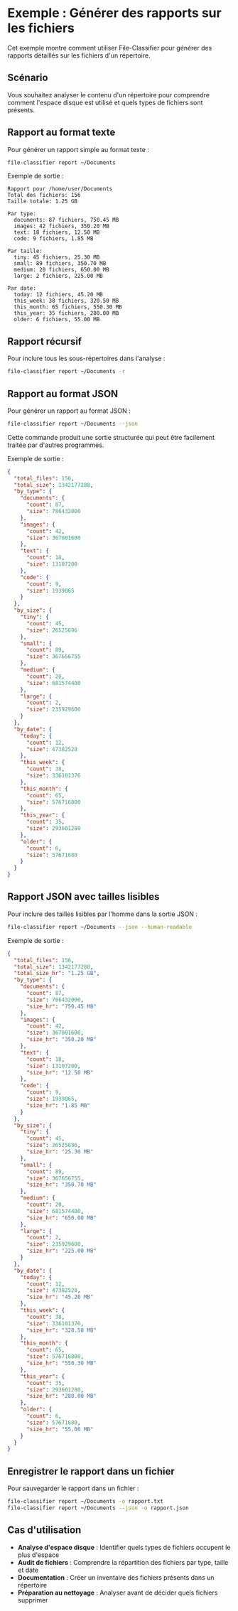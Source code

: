 # Exemple : Générer des rapports sur les fichiers

Cet exemple montre comment utiliser File-Classifier pour générer des rapports détaillés sur les fichiers d'un répertoire.

## Scénario

Vous souhaitez analyser le contenu d'un répertoire pour comprendre comment l'espace disque est utilisé et quels types de fichiers sont présents.

## Rapport au format texte

Pour générer un rapport simple au format texte :

```bash
file-classifier report ~/Documents
```

Exemple de sortie :

```
Rapport pour /home/user/Documents
Total des fichiers: 156
Taille totale: 1.25 GB

Par type:
  documents: 87 fichiers, 750.45 MB
  images: 42 fichiers, 350.20 MB
  text: 18 fichiers, 12.50 MB
  code: 9 fichiers, 1.85 MB

Par taille:
  tiny: 45 fichiers, 25.30 MB
  small: 89 fichiers, 350.70 MB
  medium: 20 fichiers, 650.00 MB
  large: 2 fichiers, 225.00 MB

Par date:
  today: 12 fichiers, 45.20 MB
  this_week: 38 fichiers, 320.50 MB
  this_month: 65 fichiers, 550.30 MB
  this_year: 35 fichiers, 280.00 MB
  older: 6 fichiers, 55.00 MB
```

## Rapport récursif

Pour inclure tous les sous-répertoires dans l'analyse :

```bash
file-classifier report ~/Documents -r
```

## Rapport au format JSON

Pour générer un rapport au format JSON :

```bash
file-classifier report ~/Documents --json
```

Cette commande produit une sortie structurée qui peut être facilement traitée par d'autres programmes.

Exemple de sortie :

```json
{
  "total_files": 156,
  "total_size": 1342177280,
  "by_type": {
    "documents": {
      "count": 87,
      "size": 786432000
    },
    "images": {
      "count": 42,
      "size": 367001600
    },
    "text": {
      "count": 18,
      "size": 13107200
    },
    "code": {
      "count": 9,
      "size": 1939865
    }
  },
  "by_size": {
    "tiny": {
      "count": 45,
      "size": 26525696
    },
    "small": {
      "count": 89,
      "size": 367656755
    },
    "medium": {
      "count": 20,
      "size": 681574400
    },
    "large": {
      "count": 2,
      "size": 235929600
    }
  },
  "by_date": {
    "today": {
      "count": 12,
      "size": 47382528
    },
    "this_week": {
      "count": 38,
      "size": 336101376
    },
    "this_month": {
      "count": 65,
      "size": 576716800
    },
    "this_year": {
      "count": 35,
      "size": 293601280
    },
    "older": {
      "count": 6,
      "size": 57671680
    }
  }
}
```

## Rapport JSON avec tailles lisibles

Pour inclure des tailles lisibles par l'homme dans la sortie JSON :

```bash
file-classifier report ~/Documents --json --human-readable
```

Exemple de sortie :

```json
{
  "total_files": 156,
  "total_size": 1342177280,
  "total_size_hr": "1.25 GB",
  "by_type": {
    "documents": {
      "count": 87,
      "size": 786432000,
      "size_hr": "750.45 MB"
    },
    "images": {
      "count": 42,
      "size": 367001600,
      "size_hr": "350.20 MB"
    },
    "text": {
      "count": 18,
      "size": 13107200,
      "size_hr": "12.50 MB"
    },
    "code": {
      "count": 9,
      "size": 1939865,
      "size_hr": "1.85 MB"
    }
  },
  "by_size": {
    "tiny": {
      "count": 45,
      "size": 26525696,
      "size_hr": "25.30 MB"
    },
    "small": {
      "count": 89,
      "size": 367656755,
      "size_hr": "350.70 MB"
    },
    "medium": {
      "count": 20,
      "size": 681574400,
      "size_hr": "650.00 MB"
    },
    "large": {
      "count": 2,
      "size": 235929600,
      "size_hr": "225.00 MB"
    }
  },
  "by_date": {
    "today": {
      "count": 12,
      "size": 47382528,
      "size_hr": "45.20 MB"
    },
    "this_week": {
      "count": 38,
      "size": 336101376,
      "size_hr": "320.50 MB"
    },
    "this_month": {
      "count": 65,
      "size": 576716800,
      "size_hr": "550.30 MB"
    },
    "this_year": {
      "count": 35,
      "size": 293601280,
      "size_hr": "280.00 MB"
    },
    "older": {
      "count": 6,
      "size": 57671680,
      "size_hr": "55.00 MB"
    }
  }
}
```

## Enregistrer le rapport dans un fichier

Pour sauvegarder le rapport dans un fichier :

```bash
file-classifier report ~/Documents -o rapport.txt
file-classifier report ~/Documents --json -o rapport.json
```

## Cas d'utilisation

- **Analyse d'espace disque** : Identifier quels types de fichiers occupent le plus d'espace
- **Audit de fichiers** : Comprendre la répartition des fichiers par type, taille et date
- **Documentation** : Créer un inventaire des fichiers présents dans un répertoire
- **Préparation au nettoyage** : Analyser avant de décider quels fichiers supprimer

